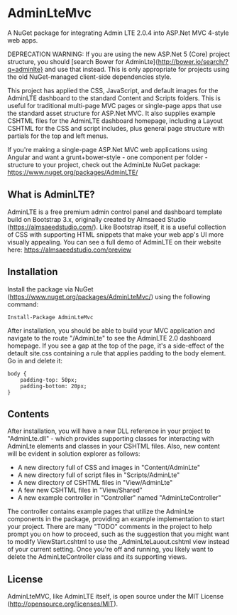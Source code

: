 # AdminLteMvc
A NuGet package for integrating Admin LTE 2.0.4 into ASP.Net MVC 4-style web apps.

DEPRECATION WARNING: If you are using the new ASP.Net 5 (Core) project structure, you should [search Bower for AdminLte]{http://bower.io/search/?q=adminlte} and use that instead. This is only appropriate for projects using the old NuGet-managed client-side dependencies style.

This project has applied the CSS, JavaScript, and default images for the AdminLTE dashboard to the standard Content and Scripts folders. This is useful for traditional multi-page MVC pages or single-page apps that use the standard asset structure for ASP.Net MVC. It also supplies example CSHTML files for the AdminLTE dashboard homepage, including a Layout CSHTML for the CSS and script includes, plus general page structure with partials for the top and left menus.

If you're making a single-page ASP.Net MVC web applications using Angular and want a grunt+bower-style - one component per folder - structure to your project, check out the AdminLte NuGet package: https://www.nuget.org/packages/AdminLTE/

What is AdminLTE?
---------------------
AdminLTE is a free premium admin control panel and dashboard template build on Bootstrap 3.x, originally created by Almsaeed Studio (https://almsaeedstudio.com/). Like Bootstrap itself, it is a useful collection of CSS with supporting HTML snippets that make your web app's UI more visually appealing. You can see a full demo of AdminLTE on their website here: https://almsaeedstudio.com/preview

Installation
------------------
Install the package via NuGet (https://www.nuget.org/packages/AdminLteMvc/) using the following command:

```
Install-Package AdminLteMvc
```

After installation, you should be able to build your MVC application and navigate to the route "/AdminLte" to see the AdminLTE 2.0 dashboard homepage. If you see a gap at the top of the page, it's a side-effect of the detault site.css containing a rule that applies padding to the body element. Go in and delete it: 

```
body {
    padding-top: 50px;
    padding-bottom: 20px;
}
```

Contents
---------------------
After installation, you will have a new DLL reference in your project to "AdminLte.dll" - which provides supporting classes for interacting with AdminLte elements and classes in your CSHTML files. Also, new content will be evident in solution explorer as follows:

- A new directory full of CSS and images in "Content/AdminLte"
- A new directory full of script files in "Scripts/AdminLte"
- A new directory of CSHTML files in "View/AdminLte"
- A few new CSHTML files in "View/Shared"
- A new example controller in "Controller" named "AdminLteController"

The controller contains example pages that utilize the AdminLte components in the package, providing an example implementation to start your project. There are many "TODO" comments in the project to help prompt you on how to proceed, such as the suggestion that you might want to modify ViewStart.cshtml to use the _AdminLteLauout.cshtml view instead of your current setting. Once you're off and running, you likely want to delete the AdminLteController class and its supporting views.

License
---------------------
AdminLteMVC, like AdminLTE itself, is open source under the MIT License (http://opensource.org/licenses/MIT).
